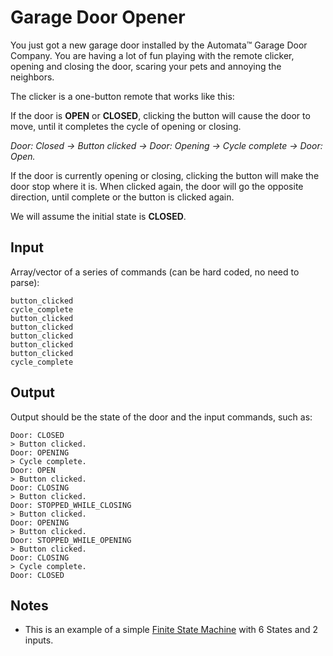 # Garage Door Opener

You just got a new garage door installed by the Automata™ Garage Door Company. You are having a lot of fun playing with the remote clicker, opening and closing the door, scaring your pets and annoying the neighbors.

The clicker is a one-button remote that works like this:

If the door is **OPEN** or **CLOSED**, clicking the button will cause the door to move, until it completes the cycle of opening or closing.

_Door: Closed -> Button clicked -> Door: Opening -> Cycle complete -> Door: Open._

If the door is currently opening or closing, clicking the button will make the door stop where it is. When clicked again, the door will go the opposite direction, until complete or the button is clicked again.

We will assume the initial state is **CLOSED**.

## Input

Array/vector of a series of commands (can be hard coded, no need to parse):

```text
button_clicked
cycle_complete
button_clicked
button_clicked
button_clicked
button_clicked
button_clicked
cycle_complete
```

## Output

Output should be the state of the door and the input commands, such as:

```text
Door: CLOSED
> Button clicked.
Door: OPENING
> Cycle complete.
Door: OPEN
> Button clicked.
Door: CLOSING
> Button clicked.
Door: STOPPED_WHILE_CLOSING
> Button clicked.
Door: OPENING
> Button clicked.
Door: STOPPED_WHILE_OPENING
> Button clicked.
Door: CLOSING
> Cycle complete.
Door: CLOSED
```

## Notes
- This is an example of a simple [Finite State Machine](https://en.wikipedia.org/wiki/Finite-state_machine) with 6 States and 2 inputs.